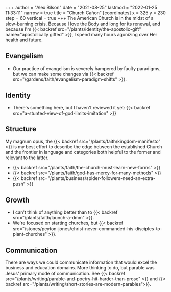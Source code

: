 +++
author = "Alex Bilson"
date = "2021-08-25"
lastmod = "2022-01-25 11:33:11"
narrow = true
title = "Church Cañon"
[coordinates]
    x = 325
    y = 230
    step = 60
    vertical = true
+++
The American Church is in the midst of a slow-burning crisis. Because I love the Body and long for its renewal, and because I'm {{< backref src="/plants/identity/the-apostolic-gift" name="apostolically gifted" >}}, I spend many hours agonizing over Her health and future.

## Evangelism

- Our practice of evangelism is severely hampered by faulty paradigms, but we can make some changes via {{< backref src="/gardens/faith/evangelism-paradigm-shifts" >}}.

## Identity

- There's something here, but I haven't reviewed it yet: {{< backref src="a-stunted-view-of-god-limits-imitation" >}}

## Structure

My magnum opus, the {{< backref src="/plants/faith/kingdom-manifesto" >}} is my best effort to describe the edge between the established Church and the frontier in language and categories both helpful to the former and relevant to the latter.

- {{< backref src="/plants/faith/the-church-must-learn-new-forms" >}}
- {{< backref src="/plants/faith/god-has-mercy-for-many-methods" >}}
- {{< backref src="/plants/business/spider-followers-need-an-extra-push" >}}

## Growth

- I can't think of anything better than to {{< backref src="/plants/faith/launch-a-dmm" >}}.
- We're focused on starting churches, but {{< backref src="/stones/peyton-jones/christ-never-commanded-his-disciples-to-plant-churches" >}}.

## Communication

There are ways we could communicate information that would excel the business and education domains. More thinking to do, but parable was Jesus' primary mode of communication. See {{< backref src="/plants/writing/parable-and-poetry-hit-harder-than-prose" >}} and {{< backref src="/plants/writing/short-stories-are-modern-parables">}}.
